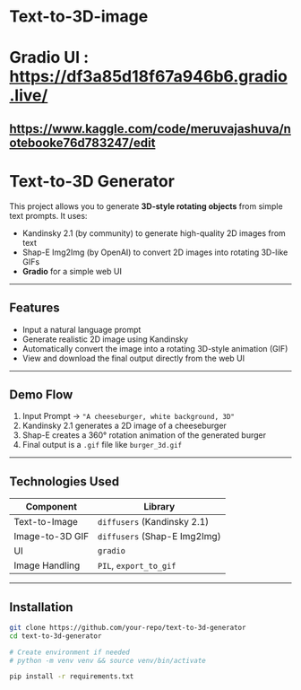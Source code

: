 # Text-to-3D-image
# Gradio UI : https://df3a85d18f67a946b6.gradio.live/

## https://www.kaggle.com/code/meruvajashuva/notebooke76d783247/edit
#  Text-to-3D Generator 

This project allows you to generate **3D-style rotating objects** from simple text prompts. It uses:
- Kandinsky 2.1 (by community) to generate high-quality 2D images from text
- Shap-E Img2Img (by OpenAI) to convert 2D images into rotating 3D-like GIFs
- **Gradio** for a simple web UI

---

##  Features

- Input a natural language prompt
- Generate realistic 2D image using Kandinsky
- Automatically convert the image into a rotating 3D-style animation (GIF)
- View and download the final output directly from the web UI

---

##  Demo Flow

1. Input Prompt → `"A cheeseburger, white background, 3D"`
2. Kandinsky 2.1 generates a 2D image of a cheeseburger
3. Shap-E creates a 360° rotation animation of the generated burger
4. Final output is a `.gif` file like `burger_3d.gif`

---

##  Technologies Used

| Component       | Library             |
|----------------|---------------------|
| Text-to-Image   | `diffusers` (Kandinsky 2.1) |
| Image-to-3D GIF | `diffusers` (Shap-E Img2Img) |
| UI              | `gradio`            |
| Image Handling  | `PIL`, `export_to_gif`      |

---

##  Installation

```bash
git clone https://github.com/your-repo/text-to-3d-generator
cd text-to-3d-generator

# Create environment if needed
# python -m venv venv && source venv/bin/activate

pip install -r requirements.txt
